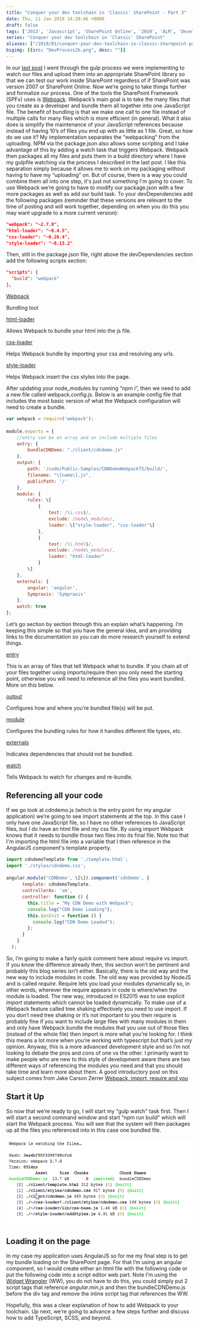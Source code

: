 ```yaml
---
title: "Conquer your dev toolchain in 'Classic' SharePoint - Part 3"
date: Thu, 11 Jan 2018 14:29:46 +0000
draft: false
tags: ['2013', 'Javascript', 'SharePoint Online', '2010', 'ALM', 'Development', '2016', 'SharePoint Version', 'Language', 'TypeScript', '2007']
series: "Conquer your dev toolchain in 'Classic' SharePoint"
aliases: ["/2018/01/conquer-your-dev-toolchain-in-classic-sharepoint-part-3"]
bigimg: [{src: "DevProcess2b.png", desc: ""}]
---
```


In our [last post](../conquer-your-dev-toolchain-2) I went through the gulp process we were implementing to watch our files and upload them into an appropriate SharePoint library so that we can test our work inside SharePoint regardless of if SharePoint was version 2007 or SharePoint Online. Now we’re going to take things further and formalize our process. One of the tools the SharePoint Framework (SPFx) uses is [Webpack](https://webpack.js.org/). Webpack’s main goal is to take the many files that you create as a developer and bundle them all together into one JavaScript file. The benefit of bundling is that we make one call to one file instead of multiple calls for many files which is more efficient (in general). What it also does is simplify the maintenance of your JavaScript references because instead of having 10’s of files you end up with as little as 1 file. Great, so how do we use it? My implementation separates the “webpacking” from the uploading. NPM via the package.json also allows some scripting and I take advantage of this by adding a watch task that triggers Webpack. Webpack then packages all my files and puts them in a build directory where I have my gulpfile watching via the process I described in the last post. I like this separation simply because it allows me to work on my packaging without having to have my “uploading” on. But of course, there is a way you could combine them all into one step, it's just not something I'm going to cover. To use Webpack we’re going to have to modify our package.json with a few more packages as well as add our build task. To your devDependencies add the following packages (reminder that these versions are relevant to the time of posting and will work together, depending on when you do this you may want upgrade to a more current version):

```json
"webpack": "~2.7.0",
"html-loader": "~0.4.5",
"css-loader": "~0.26.4",
"style-loader": "~0.13.2"
```

Then, still in the package.json file, right above the devDependencies section add the following scripts section:

```json
"scripts": {
  "build": "webpack"
},
```

[Webpack](https://webpack.js.org/)

Bundling tool

[html-loader](https://webpack.js.org/loaders/html-loader/)

Allows Webpack to bundle your html into the js file.

[css-loader](https://webpack.js.org/loaders/css-loader/)

Helps Webpack bundle by importing your css and resolving any urls.

[style-loader](https://webpack.js.org/loaders/style-loader/)

Helps Webpack insert the css styles into the page.

After updating your node\_modules by running “npm i”, then we need to add a new file called webpack.config.js. Below is an example config file that includes the most basic version of what the Webpack configuration will need to create a bundle.

```javascript
var webpack = require('webpack');

module.exports = {
    //entry can be an array and an include multiple files
    entry: {
        bundleCDNDemo: "./client/cdndemo.js"
    },
    output: {
        path: '/code/Public-Samples/CDNDemoWebpackTS/build/',
        filename: "\[name\].js",
        publicPath: '/'
    },
    module: {
        rules: \[
            {
                test: /\\.css$/,
                exclude: /node\_modules/,
                loader: \["style-loader", "css-loader"\]
            },
            {
                test: /\\.html$/,
                exclude: /node\_modules/,
                loader: "html-loader"
            }
        \]
    },
    externals: {
        angular: 'angular',
        Sympraxis: 'Sympraxis'
    },
    watch: true
};
```

Let’s go section by section through this an explain what’s happening. I’m keeping this simple so that you have the general idea, and am providing links to the documentation so you can do more research yourself to extend things.

[entry](https://github.com/webpack/docs/wiki/configuration#entry)

This is an array of files that tell Webpack what to bundle. If you chain all of your files together using imports/require then you only need the starting point, otherwise you will need to reference all the files you want bundled. More on this below.

[output](https://github.com/webpack/docs/wiki/configuration#output)

Configures how and where you’re bundled file(s) will be put.

[module](https://github.com/webpack/docs/wiki/configuration#module)

Configures the bundling rules for how it handles different file types, etc.

[externals](https://github.com/webpack/docs/wiki/configuration#module)

Indicates dependencies that should not be bundled.

[watch](https://github.com/webpack/docs/wiki/configuration#watch)

Tells Webpack to watch for changes and re-bundle.

Referencing all your code
-------------------------

If we go look at cdndemo.js (which is the entry point for my angular application) we’re going to see import statements at the top. In this case I only have one JavaScript file, so I have no other references to JavaScript files, but I do have an html file and my css file. By using import Webpack knows that it needs to bundle those two files into its final file. Note too that I'm importing the html file into a variable that I then reference in the AngularJS component's template property.

```javascript
import cdndemoTemplate from './template.html';
import './styles/cdndemo.css';

angular.module('CDNDemo', \[\]).component('cdnDemo', {
      template: cdndemoTemplate,
      controllerAs: 'vm',
      controller: function () {
        this.title = "My CDN Demo with Webpack";
        console.log("CDN Demo Loading");
        this.$onInit = function () {
          console.log("CDN Demo Loaded");
        };
      }
    }
  );
```

So, I’m going to make a fairly quick comment here about require vs import. If you know the difference already then, this section won’t be pertinent and probably this blog series isn’t either. Basically, there is the old way and the new way to include modules in code. The old way was provided by NodeJS and is called _require_. Require lets you load your modules dynamically so, in other words, wherever the require appears in code is where/when the module is loaded. The new way, introduced in ES2015 was to use explicit _import_ statements which cannot be loaded dynamically. To make use of a Webpack feature called tree shaking effectively you need to use import. If you don’t need tree shaking or it’s not important to you then require is probably fine if you want to include large files with many modules in them and only have Webpack bundle the modules that you use out of those files (instead of the whole file) then import is more what you’re looking for. I think this means a lot more when you’re working with typescript but that’s just my opinion. Anyway, this is a more advanced development style and so I’m not looking to debate the pros and cons of one vs the other. I primarily want to make people who are new to this style of development aware there are two different ways of referencing the modules you need and that you should take time and learn more about them. A good introductory post on this subject comes from Jake Carson Zerrer [Webpack, import, require and you](https://insights.untapt.com/webpack-import-require-and-you-3fd7f5ea93c0)

Start it Up
-----------

So now that we’re ready to go, I will start my "gulp watch" task first. Then I will start a second command window and start "npm run build" which will start the Webpack process. You will see that the system will then packages up all the files you referenced into in this case one bundled file.

![webpackbundle](webpackbundle.png)

Loading it on the page
----------------------

In my case my application uses AngularJS so for me my final step is to get my bundle loading on the SharePoint page. For that I’m using an angular component, so I would create either an html file with the following code or put the following code into a script editor web part. Note I’m using the [Widget Wrangler](https://github.com/Widget-Wrangler/ww) (WW), you do not have to do this, you could simply put 2 script tags that reference _angular.min.js_ and then the bundleCDNDemo.js before the div tag and remove the inline script tag that references the WW.

Hopefully, this was a clear explanation of how to add Webpack to your toolchain. Up next, we’re going to advance a few steps further and discuss how to add TypeScript, SCSS, and beyond.
